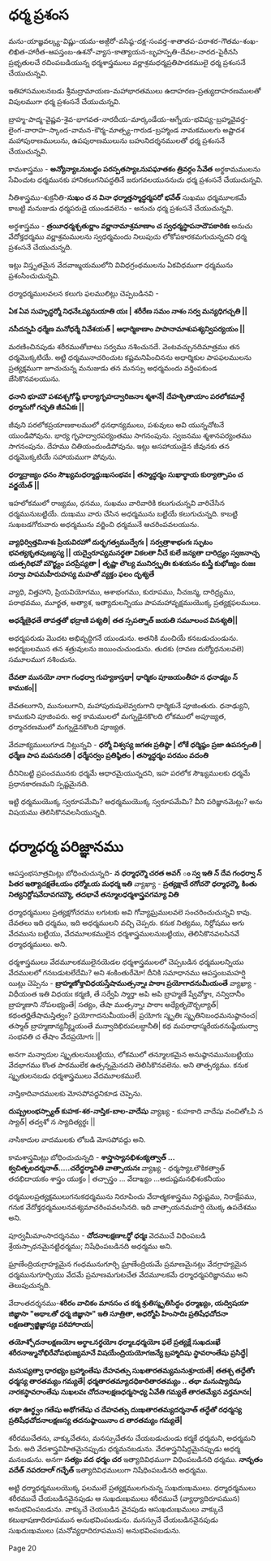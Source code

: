 # ధర్మ ప్రశంస

మను-యాజ్ఞవల్క్య-విష్ణు-యమ-అఙ్గిరో-వసిష్ఠ-దక్ష-సంవర్త-శాతాతప-పరాశర-గౌతమ-శంఖ-లిఖిత-హారీత-ఆపస్తంబ-ఉశనో-వ్యాస-కాత్యాయన-బృహస్పతి-దేవల-నారద-పైఠీనసి ప్రభృతులచే రచింపబడియున్న ధర్మశాస్త్రములు వర్ణాశ్రమధర్మప్రతిపాదకములై ధర్మ ప్రశంసనే చేయుచున్నవి.

ఇతిహాసములనబడు శ్రీమద్రామాయణ-మహాభారతములు ఉదాహరణ-ప్రత్యుదాహరణములతో విపులముగా ధర్మ ప్రశంసనే చేయుచున్నవి.

బ్రాహ్మ-పాద్మ-వైష్ణవ-శైవ-భాగవత-నారదీయ-మార్కండేయ-ఆగ్నేయ-భవిష్య-బ్రహ్మవైవర్త-లైంగ-వారాహ-స్కాంద-వామన-కౌర్మ-మాత్స్య-గారుడ-బ్రహ్మాండ నామకములగు అష్టాదశ మహాపురాణములును, ఉపపురాణములును బహునిదర్శనములతో ధర్మ ప్రశంసనే చేయుచున్నవి.

కామశాస్త్రము - **అన్యోన్యాఽనుబద్ధం పరస్పతస్యాఽనుపఘాతకం త్రివర్గం సేవేత** అర్థకామములను సేవించుట ధర్మమునకు హానికలుగనిపద్ధతినే జరుగవలయుననుచు ధర్మ ప్రశంసనే చేయుచున్నవి.

నీతిశాస్త్రము-శుక్రనీతి-**సుఖం చ న వినా ధర్మాత్తస్మాద్ధర్మపరో భవేత్** సుఖము ధర్మమూలకమే కాబట్టి మనుజుడు  ధర్మపరుడై యుండవలెను - అనుచు ధర్మ ప్రశంసనే చేయుచున్నవి.

అర్థశాస్త్రము - **త్రయీధర్మశ్చతుర్ణాం వర్ణానామాశ్రమాణాం చ స్వధర్మస్థాపనాదౌపకారికః** అనుచు వేదోక్తధర్మము వర్ణాశ్రమములను స్వధర్మమందు  నిలుపుచు లోకోపకారకమగుచున్నదని ధర్మ ప్రశంసనే చేయుచున్నది.

ఇట్లు విస్తృతమైన వేదవాఙ్మయములోని వివిధగ్రంథములను ఏకవిధముగా ధర్మమును ప్రశంసించుచున్నవి.

ధర్మాధర్మములవలన కలుగు ఫలములిట్లు చెప్పబడినవి -

**ఏక ఏవ సుహృద్ధర్మో నిధనేఽప్యనుయాతి యః |**
**శరీరేణ సమం నాశం సర్వ మన్యధిగచ్చతి ||**

**నసీదన్నపి ధర్మేణ మనోధర్మే నివేశయత్ |**
**అధార్మికాణాం పాపానామాశుపశ్యన్విపర్యయం ||**

మరణించినపుడు శరీరముతోబాటు సర్వము నశించునదే. వెంటవచ్చునదిమాత్రము తన ధర్మమొక్కటియే. అట్టి ధర్మమునాచరించుట కష్టమనిపించినను అధార్మికుల పాపఫలములను ప్రత్యక్షముగా జూచుచున్న మనుజుడు తన మనస్సు అధర్మమందు వర్తింపకుండ జేసికొనవలయును.

**ధనాని భూమౌ పశవశ్చగోష్ఠే భార్యాగృహద్వారిజనాః శ్మశానే|**
**దేహశ్చితాయాం పరలోకమార్గే ధర్మానుగో గచ్ఛతి జీవఏకః ||**

జీవుని పరలోకప్రయాణకాలములో ధనధాన్యములు, పశువులు అవి యున్నచోటనే యుండిపోవును. భార్య గృహద్వారపర్యంతము సాగనంపును. స్వజనము శ్మశానపర్యంతము సాగనంపును. దేహము చితియందుండిపోవును. ఇట్లు అసహాయుడైన జీవునకు తన ధర్మమొక్కటియే సహాయముగా పోవును.

**ధర్మాద్రాజ్యం ధనం సౌఖ్యమధర్మాద్దుఃఖసంభవః |**
**తస్మాద్ధర్మం సుఖార్థాయ కుర్యాత్పాపం చ వర్జయేత్ ||**

ఇహలోకములో రాజ్యము, ధనము, సుఖము వారివారికి కలుగుచున్నవి వారిచేసిన ధర్మమునుబట్టియే. దుఃఖము వారు చేసిన అధర్మమును బట్టియే కలుగుచున్నది. కాబట్టి సుఖబడగోరువారు అధర్మమును వర్జించి ధర్మమునే ఆచరింపవలయును.

**వ్యాధిర్విత్తవినాశః ప్రియవిరహో దుర్భగత్వముద్వేగః |**
**సర్వత్రాశాభంగః స్ఫుటం భవత్యకృతపుణ్యస్య ||**
**యద్వైరూప్యమనర్థతా వికలతా నీచే కులే జన్యతా**
**దారిద్ర్యం స్వజనాచ్చ యత్పరిభవో మౌర్ఖ్యం పరప్రేష్యతా |**
**తృష్ణా లౌల్య మునిర్వృతిః కుశయనం కుస్త్రీ కుభోజ్యం రుజః**
**సర్వాః పాపమహీరుహస్య మహతో వ్యక్తం ఫలం దృశ్యతే**

వ్యాధి, విత్తహాని, ప్రియవియోగము, ఆశాభంగము, కురూపము, నీచజన్మ, దారిద్ర్యము, పరాభవము, మూర్ఖత, అత్యాశ, ఇత్యాదులన్నియు పాపమహావృక్షముయొక్క ప్రత్యక్షఫలములు.

**అధర్మేణైధతే తావత్తతో భద్రాణి పశ్యతి|**
**తత స్సపత్నాత్ జయతి సమూలంచ వినశ్యతి||**

అధర్మపరుడు మొదట అభివృద్ధిగనే యుండును. అతనికి మంచియే కనబడుచుండును. అధర్మబలమున తన శత్రువులను జయించుచుండును. తుదకు (రావణ దుర్యోధనులవలె) సమూలముగ నశించును.

**దేవతా మునయో నాగా గంధర్వా గుహ్యకాస్తథా|**
**ధార్మికం పూజయంతీహ న ధనాఢ్యం న్ కాముకం||**

దేవతలుగాని, మునులుగాని, మహాపురుషులెవ్వరుగాని ధార్మికునే పూజింతురు. ధనాఢ్యుని, కాముకుని పూజింపరు. అర్థ కామములలో మగ్నుడైనకొలది లోకములో అపూజ్యత, ధర్మాచరణములో మగ్నుడైనకొలది పూజ్యత.

వేదవాక్యములుగూడ నిట్లున్నవి -
**ధర్మో విశ్వస్య జగతః ప్రతిష్ఠా | లోకే ధర్మిష్ఠం ప్రజా ఉపసర్పంతి | ధర్మేణ పాప మపనుదతి | ధర్మేసర్వం ప్రతిష్ఠితం | తస్మాద్ధర్మం పరమం వదంతి** 

దీనినిబట్టి ప్రపంచమునకు ధర్మమే ఆధారమైయున్నదని, ఇహ పరలోక సౌఖ్యములకు ధర్మమే ప్రధానకారణమని స్పష్టమైనది.

ఇట్టి ధర్మముయొక్క స్వరూపమేమి? అధర్మముయొక్క స్వరూపమేమి? వీని పరిజ్ఞానమెట్లు? అను విషయము తెలిసికొనవలసియున్నది.

# ధర్మాధర్మ పరిజ్ఞానము

ఆపస్తంభసూత్రమిట్లు బోధించుచున్నది-
**న ధర్మాధర్మౌ చరత అవగ్ ం స్వ ఇతి న్ దేవ గంధర్వా న్ పితర ఇత్యాచక్షతేఽయం ధర్మోఽయ మధర్మ ఇతి** వ్యాఖ్యా - **ప్రత్యక్షాదే రగోచరౌ ధర్మాధర్మౌ, కింతు నిత్యనిర్దోషవేదావగమ్యౌ, తదభావే తన్మూలధర్మశాస్త్రవగమ్యా వితి**

ధర్మాధర్మములు ప్రత్యక్షగోచరము లగుటకు అవి గోవ్యాఘ్రములవలె సంచరించుచున్నవి కావు. దేవతలు ఇది ధర్మము, ఇది అధర్మములని వచ్చి చెప్పరు. కనుక నిత్యము, నిర్దోషము అగు వేదమును బట్టియు, వేదమూలకములైన ధర్మశాస్త్రములనుబట్టియు, తెలిసికొనవలసినవే ధర్మాధర్మములు. అని.

ధర్మశాస్త్రములు వేదమూలకములైనయెడల ధర్మశాస్త్రములలో చెప్పబడిన ధర్మములన్నియు వేదములలో గనబడుటలేదేమి? అని శంకింతురేమో! దీనికి సమాధానము ఆపస్తంబమహర్షి యిట్లు చెప్పెను - **బ్రాహ్మణోక్తావిధయస్తేషాముత్సన్నాః పాఠాః ప్రయోగాదనుమీయంతే**
వ్యాఖ్యా - విధీయంత ఇతి విధయః కర్మణి, తే సర్వేపి స్మార్తా అపి అపి బ్రాహ్మణే ష్వేవోక్తాః, నన్విదానీం బ్రాహ్మణాని నోపలభ్యంతే| సత్యం, తేషా ముత్సన్నాః పాఠాః అధ్యేతృదౌర్బల్యాత్| కథంతర్హితేషామస్తిత్వం? ప్రయోగాదనుమీయంతే| ప్రయోగః స్మృతిః స్మృతినిబంధమనుష్ఠానంచ| తస్మాత్ బ్రాహ్మణాన్యన్య్మీయంతే మన్వాదిభిరుపలబ్ధానీతి| కథ మపరాధాస్మరేయరనుష్ఠేయుర్వా సంభవతి చ తేషాం వేదప్రయోగః ||

అనగా మన్వాదుల స్మృతులనుబట్టియు, లోకములో తన్మూలకమైన అనుష్ఠానమునుబట్టియు వేదభాగము కొంత పాఠములేక ఉత్సన్నమైనదని తెలిసికొనవలెను. అని తాత్పర్యము. కనుక స్మృతులనబడు ధర్మశాస్త్రములు వేదమూలకములే. 

నాస్తికాదివాదములకు మోసపోవద్దనికూడ చెప్పెను.

**దుష్ప్రలంభస్స్యాత్ కుహక-శఠ-నాస్తిక-బాల-వాదేషు**
వ్యాఖ్య - కుహకాది వాదేషు వంచితోఽపి న స్యాత్| తద్వశో న స్యాదిత్యర్థః || 

నాసికాదుల వాదములకు లోబడి మోసపోవద్దు అని.

కామశాస్త్రమిట్లు బోధించుచున్నది - 
**శాస్త్రాస్యానభిశంక్యత్వాత్ ... క్వచిత్ఫలదర్శనాత్.....చరేద్ధర్మానితి వాత్సాయనః**
వ్యాఖ్య - ధర్మస్యాఽలౌకికత్వాత్ తదభిదాయకం శాస్త్రం యుక్తం | తచ్చాస్త్రం ... వేదాఖ్యం ...అదుష్టమనభిశంకనీయం

ధర్మములప్రత్యక్షములుగనుకధర్మమును నిరూపించు వేదాత్మకశాస్త్రము నిర్దుష్టము, నిరాక్షేపము, గనుక వేదోక్తధర్మములనవశ్యమాచరింపవలసినది.  ఇది వాత్సాయనమహర్షి యొక్క ఉపదేశము అని.

పూర్వమీమాంసాదర్శనము - **చోదనాలక్షణాఽర్థో ధర్మః** వెదముచే విధింపబడి శ్రేయస్సాధనమైనట్టిధర్మము; నిషేధింపబడినది అధర్మము అని.

ఘ్రాణేంద్రియగ్రాహ్యమైన గంధమునుగూర్చి ఘ్రాణేంద్రియమే ప్రమాణమైనట్లు వేదగ్రాహ్యమైన ధర్మమునుగూర్చియు వేదమే ప్రమాణమగుటచేత వేదమూలకమే ధర్మాధర్మపరిజ్ఞానము అని తెలుపుచున్నది.    


వేదాంతదర్శనము-**శరీరం వాచికం మానసం చ కర్మ శ్రుతిస్మృతిసిద్ధం ధర్మాఖ్యం, యద్విషయా జిజ్ఞాసా "అథాఽతో ధర్మ జిజ్ఞాసా" ఇతి సూత్రితా, అధర్మోపి హింసాదిః ప్రతిషేధచోదనా లక్షణత్వాజ్జిజ్ఞాస్యః పరిహారాయ|**

**తయోశ్చోదనాలక్షణయోః అర్థాఽనర్థయోః ధర్మాఽధర్మయోః ఫలే ప్రత్యక్షే సుఖదుఃఖే శరీరనాఞ్మనోభిరేవోపభుజ్యమానే విషయేంద్రియయోగజన్యే బ్రహ్మాదిషు స్థావరాంతేషు ప్రసిద్ధే|**

**మనుష్యత్వా ధారభ్యం బ్రహ్మాంతేషు దేహవత్సు సుఖతారతమ్యమనుశ్రూయతే| తతశ్చ తద్ధేతోః ధర్మస్య తారతమ్యం గమ్యతే| ధర్మతారతమ్యాదధికారితారతమ్యం .. తథా మనుష్యాదిషు నారకస్థావరాంతేషు సుఖలవః చోదనాలక్షణధర్మసాధ్య ఏవేతి గమ్యతే తారతమ్యేన వర్తమానః|**

**తథా ఊర్థ్వం గతేషు అథోగతేషు చ దేహవత్సు దుఃఖతారతమ్యదర్శనాత్ తద్ధేతో రధర్మస్య ప్రతిషేధచోదనాలక్షణస్య తదనుష్ఠాయినాం ద తారతమ్యం గమ్యతే|**

శరీరముచేతను, వాక్కుచేతను, మనస్సుచేతను చేయబడుచుండు కర్మకే ధర్మమని, అధర్మమని పేరు. అది వేదశాస్త్రవిహితమైనప్పుడు ధర్మమనబడును. వేదశాస్త్రనిషిద్ధమైనప్పుడు అధర్మ మనబడును. అనగా **సత్యం వద** **ధర్మం చర** ఇత్యాదివిధముగా విధింపబడినది ధర్మము. **నానృతం వదేత్** **నపరదారా్ గచ్ఛేత్** ఇత్యాదివిధములుగా నిషేధింపబడినది అధర్మము.

అట్టి ధర్మాధర్మములయొక్క ఫలములే ప్రత్యక్షములగుచున్న సుఖదుఃఖములు. ధర్మాధర్మములు శరీరముచే చేయబడినవైనపుడు ఆ సుఖదుఃఖములు శరీరముచే (వ్యాధ్యాదిరూపమున) అనుభవింపబడును. వాక్కుచే చెయబడిన వైనపుడు ఆసుఖదుఃఖములు వాక్కుచే కటుభాషణాదిరూపమున అనుభవింపబడును. మనస్సుచే చేయబడినవైనపుడు సుఖదుఃఖములు (మనోవ్యధాదిరూపమున) అనుభవింపబడును.

Page 20
